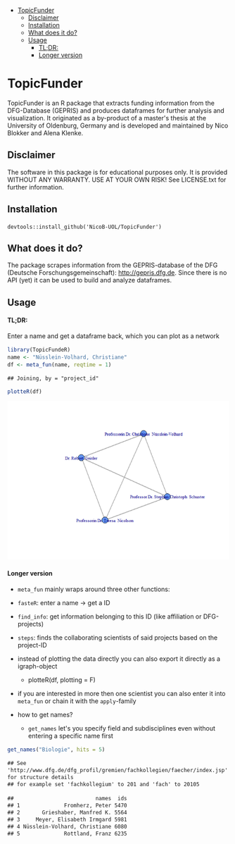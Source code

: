 
-   [TopicFunder](#topicfunder)
    -   [Disclaimer](#disclaimer)
    -   [Installation](#installation)
    -   [What does it do?](#what-does-it-do)
    -   [Usage](#usage)
        -   [TL;DR:](#tldr)
        -   [Longer version](#longer-version)

TopicFunder
===========

TopicFunder is an R package that extracts funding information from the DFG-Database (GEPRIS) and produces dataframes for further analysis and visualization. It originated as a by-product of a master's thesis at the University of Oldenburg, Germany and is developed and maintained by Nico Blokker and Alena Klenke.

Disclaimer
----------

The software in this package is for educational purposes only. It is provided WITHOUT ANY WARRANTY. USE AT YOUR OWN RISK! See LICENSE.txt for further information.

Installation
------------

`devtools::install_github('NicoB-UOL/TopicFunder')`

What does it do?
----------------

The package scrapes information from the GEPRIS-database of the DFG (Deutsche Forschungsgemeinschaft): <http://gepris.dfg.de>. Since there is no API (yet) it can be used to build and analyze dataframes.

Usage
-----

#### TL;DR:

Enter a name and get a dataframe back, which you can plot as a network

``` r
library(TopicFundeR)
name <- "Nüsslein-Volhard, Christiane"
df <- meta_fun(name, reqtime = 1)
```

    ## Joining, by = "project_id"

``` r
plotteR(df)
```

![](readme_files/figure-markdown_github/unnamed-chunk-1-1.png)

#### Longer version

-   `meta_fun` mainly wraps around three other functions:
-   `fasteR`: enter a name -&gt; get a ID
-   `find_info`: get information belonging to this ID (like affiliation or DFG-projects)
-   `steps`: finds the collaborating scientists of said projects based on the project-ID

-   instead of plotting the data directly you can also export it directly as a igraph-object
    -   plotteR(df, plotting = F)
-   if you are interested in more then one scientist you can also enter it into `meta_fun` or chain it with the `apply`-family

-   how to get names?
    -   `get_names` let's you specify field and subdisciplines even without entering a specific name first

``` r
get_names("Biologie", hits = 5)
```

    ## See 'http://www.dfg.de/dfg_profil/gremien/fachkollegien/faecher/index.jsp' for structure details
    ## for example set 'fachkollegium' to 201 and 'fach' to 20105

    ##                          names  ids
    ## 1              Fromherz, Peter 5470
    ## 2       Grieshaber, Manfred K. 5564
    ## 3     Meyer, Elisabeth Irmgard 5981
    ## 4 Nüsslein-Volhard, Christiane 6080
    ## 5              Rottland, Franz 6235
